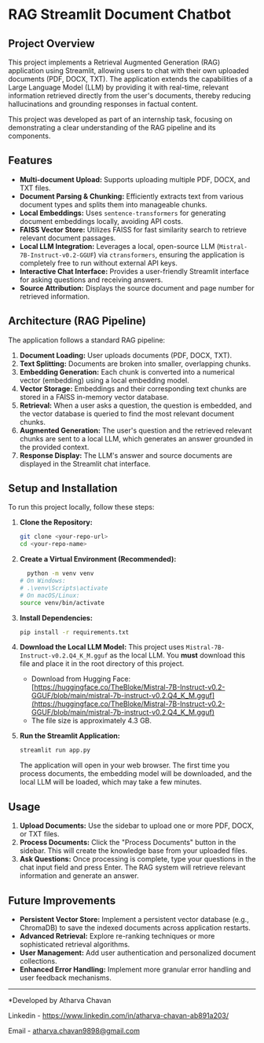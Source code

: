 # RAG Streamlit Document Chatbot

## Project Overview

This project implements a Retrieval Augmented Generation (RAG) application using Streamlit, allowing users to chat with their own uploaded documents (PDF, DOCX, TXT). The application extends the capabilities of a Large Language Model (LLM) by providing it with real-time, relevant information retrieved directly from the user's documents, thereby reducing hallucinations and grounding responses in factual content.

This project was developed as part of an internship task, focusing on demonstrating a clear understanding of the RAG pipeline and its components.

## Features

* **Multi-document Upload:** Supports uploading multiple PDF, DOCX, and TXT files.
* **Document Parsing & Chunking:** Efficiently extracts text from various document types and splits them into manageable chunks.
* **Local Embeddings:** Uses `sentence-transformers` for generating document embeddings locally, avoiding API costs.
* **FAISS Vector Store:** Utilizes FAISS for fast similarity search to retrieve relevant document passages.
* **Local LLM Integration:** Leverages a local, open-source LLM (`Mistral-7B-Instruct-v0.2-GGUF`) via `ctransformers`, ensuring the application is completely free to run without external API keys.
* **Interactive Chat Interface:** Provides a user-friendly Streamlit interface for asking questions and receiving answers.
* **Source Attribution:** Displays the source document and page number for retrieved information.

## Architecture (RAG Pipeline)

The application follows a standard RAG pipeline:

1.  **Document Loading:** User uploads documents (PDF, DOCX, TXT).
2.  **Text Splitting:** Documents are broken into smaller, overlapping chunks.
3.  **Embedding Generation:** Each chunk is converted into a numerical vector (embedding) using a local embedding model.
4.  **Vector Storage:** Embeddings and their corresponding text chunks are stored in a FAISS in-memory vector database.
5.  **Retrieval:** When a user asks a question, the question is embedded, and the vector database is queried to find the most relevant document chunks.
6.  **Augmented Generation:** The user's question and the retrieved relevant chunks are sent to a local LLM, which generates an answer grounded in the provided context.
7.  **Response Display:** The LLM's answer and source documents are displayed in the Streamlit chat interface.

## Setup and Installation

To run this project locally, follow these steps:

1.  **Clone the Repository:**
    ```bash
    git clone <your-repo-url>
    cd <your-repo-name>
    ```

2.  **Create a Virtual Environment (Recommended):**
    ```bash
      python -m venv venv
    # On Windows:
    # .\venv\Scripts\activate
    # On macOS/Linux:
    source venv/bin/activate
    ```
3.  **Install Dependencies:**
    ```bash
    pip install -r requirements.txt
    ```

4.  **Download the Local LLM Model:**
    This project uses `Mistral-7B-Instruct-v0.2.Q4_K_M.gguf` as the local LLM. You **must** download this file and place it in the root directory of this project.
    * Download from Hugging Face: [https://huggingface.co/TheBloke/Mistral-7B-Instruct-v0.2-GGUF/blob/main/mistral-7b-instruct-v0.2.Q4_K_M.gguf](https://huggingface.co/TheBloke/Mistral-7B-Instruct-v0.2-GGUF/blob/main/mistral-7b-instruct-v0.2.Q4_K_M.gguf)
    * The file size is approximately 4.3 GB.

5.  **Run the Streamlit Application:**
    ```bash
    streamlit run app.py
    ```
    The application will open in your web browser. The first time you process documents, the embedding model will be downloaded, and the local LLM will be loaded, which may take a few minutes.

## Usage

1.  **Upload Documents:** Use the sidebar to upload one or more PDF, DOCX, or TXT files.
2.  **Process Documents:** Click the "Process Documents" button in the sidebar. This will create the knowledge base from your uploaded files.
3.  **Ask Questions:** Once processing is complete, type your questions in the chat input field and press Enter. The RAG system will retrieve relevant information and generate an answer.

## Future Improvements

* **Persistent Vector Store:** Implement a persistent vector database (e.g., ChromaDB) to save the indexed documents across application restarts.
* **Advanced Retrieval:** Explore re-ranking techniques or more sophisticated retrieval algorithms.
* **User Management:** Add user authentication and personalized document collections.
* **Enhanced Error Handling:** Implement more granular error handling and user feedback mechanisms.

---
*Developed by Atharva Chavan

Linkedin - https://www.linkedin.com/in/atharva-chavan-ab891a203/

Email - atharva.chavan9898@gmail.com

```
